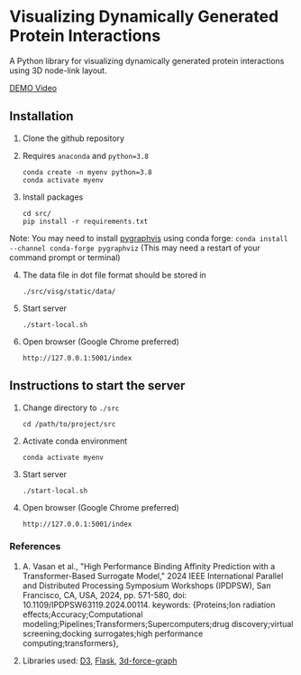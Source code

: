 # Visualizing Dynamically Generated Protein Interactions

A Python library for visualizing dynamically generated protein interactions using 3D node-link layout.

[DEMO Video](https://anl.box.com/s/l41whhxnbtnp65prqsclcbru5ek6l5q0)

## Installation

1. Clone the github repository


2. Requires `anaconda` and `python=3.8`

   ```
   conda create -n myenv python=3.8
   conda activate myenv
   ```
3. Install packages
    ```
    cd src/
    pip install -r requirements.txt
    ```
Note: You may need to install [pygraphvis](https://pygraphviz.github.io/documentation/stable/install.html) using conda forge:
`conda install --channel conda-forge pygraphviz` (This may need a restart of your command prompt or terminal)

4. The data file in dot file format should be stored in
   ```
   ./src/visg/static/data/
   ```

5. Start server
   ```
   ./start-local.sh
   ```

6. Open browser (Google Chrome preferred)
    ```angular2html
    http://127.0.0.1:5001/index
    ```

## Instructions to start the server

1. Change directory to `./src`

   ```
   cd /path/to/project/src
   ```

2. Activate conda environment

   ```
   conda activate myenv
   ```
   
3. Start server
   ```
   ./start-local.sh
   ```

4. Open browser (Google Chrome preferred)
    ```angular2html
    http://127.0.0.1:5001/index
    ```
   

### References 
1. A. Vasan et al., "High Performance Binding Affinity Prediction with a Transformer-Based Surrogate Model," 2024 IEEE International Parallel and Distributed Processing Symposium Workshops (IPDPSW), San Francisco, CA, USA, 2024, pp. 571-580, doi: 10.1109/IPDPSW63119.2024.00114. keywords: {Proteins;Ion radiation effects;Accuracy;Computational modeling;Pipelines;Transformers;Supercomputers;drug discovery;virtual screening;docking surrogates;high performance computing;transformers},

2. Libraries used: [D3](https://d3js.org), [Flask](https://flask.palletsprojects.com/en/stable/),  [3d-force-graph](https://github.com/vasturiano/3d-force-graph?tab=readme-ov-file)
